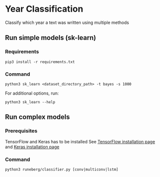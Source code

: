 # Year Classification

Classify which year a text was written using multiple methods

## Run simple models (sk-learn)

### Requirements
```pip3 install -r requirements.txt```

### Command
```python3 sk_learn <dataset_directory_path> -t bayes -s 1000```

For additional options, run:

```python3 sk_learn --help```

## Run complex models

### Prerequisites
TensorFlow and Keras has to be installed
See [TensorFlow installation page](https://www.tensorflow.org/install/) and [Keras installation page](https://keras.io/#installation)

### Command
```python3 runeberg/classifier.py [conv|multiconv|lstm]```
